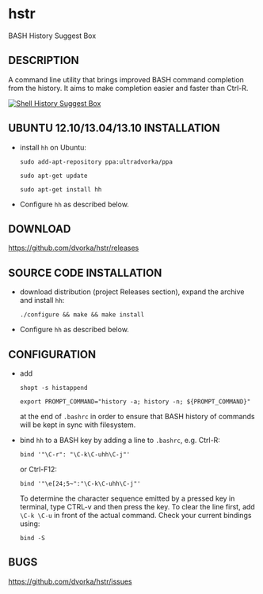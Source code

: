 hstr
====

BASH History Suggest Box

DESCRIPTION
-----------
A command line utility that brings improved BASH command completion 
from the history. It aims to make completion easier and faster
than Ctrl-R.


[![Shell History Suggest Box](http://mindforger.com/projects/images/hh-1.jpg "Shell History Suggest Box")](http://mindforger.com/projects/images/hh-1.jpg)


UBUNTU 12.10/13.04/13.10 INSTALLATION
-------------------------
* install `hh` on Ubuntu:

    `sudo add-apt-repository ppa:ultradvorka/ppa`

    `sudo apt-get update`

    `sudo apt-get install hh`

* Configure `hh` as described below. 


DOWNLOAD
--------
https://github.com/dvorka/hstr/releases


SOURCE CODE INSTALLATION
------------------------
* download distribution (project Releases section), expand the archive and install `hh`:

    `./configure && make && make install`

* Configure `hh` as described below. 


CONFIGURATION
------------
* add 

     `shopt -s histappend`

     `export PROMPT_COMMAND="history -a; history -n; ${PROMPT_COMMAND}"`

  at the end of `.bashrc` in order to ensure that BASH history of commands 
  will be kept in sync with filesystem.
* bind `hh` to a BASH key by adding a line to `.bashrc`, e.g. Ctrl-R:

    `bind '"\C-r": "\C-k\C-uhh\C-j"'`

  or Ctrl-F12:

    `bind '"\e[24;5~":"\C-k\C-uhh\C-j"'`

  To determine the character sequence emitted by a pressed key in terminal, 
  type CTRL-v and then press the key. To clear the line first, add `\C-k \C-u` 
  in front of the actual command. Check your current bindings using:

    `bind -S`

BUGS
----
https://github.com/dvorka/hstr/issues

